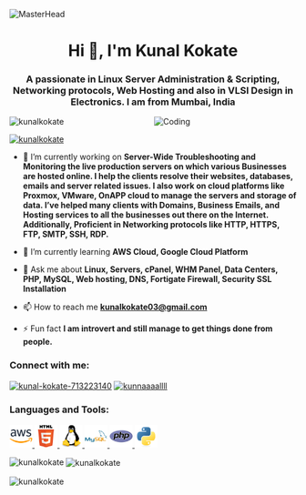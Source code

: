 ![MasterHead](https://camo.githubusercontent.com/ba9f3bd30647e352a3f5e1e45eb45c6ec7bad6155cd16aaedf4a426738da0ca5/68747470733a2f2f696e646f616e616c79746963612e636f6d2f7374617469632f696d616765732f62616e6e6572722e676966)
<h1 align="center">Hi 👋, I'm Kunal Kokate</h1>
<h3 align="center">A passionate in Linux Server Administration & Scripting, Networking protocols, Web Hosting and also in VLSI Design in Electronics. I am from Mumbai, India</h3>
<img align="right" alt="Coding" width="250" src="https://camo.githubusercontent.com/c1dcb74cc1c1835b1d716f5051499a2814c683c806b15f04b0eba492863703e9/68747470733a2f2f63646e2e6472696262626c652e636f6d2f75736572732f3733303730332f73637265656e73686f74732f363538313234332f6176656e746f2e676966">

<p align="left"> <img src="https://komarev.com/ghpvc/?username=kunalkokate&label=Profile%20views&color=0e75b6&style=flat" alt="kunalkokate" /> </p>

<p align="left"> <a href="https://github.com/ryo-ma/github-profile-trophy"><img src="https://github-profile-trophy.vercel.app/?username=kunalkokate" alt="kunalkokate" /></a> </p>

- 🔭 I’m currently working on **Server-Wide Troubleshooting and Monitoring the live production servers on which various Businesses are hosted online. I help the clients resolve their websites, databases, emails and server related issues. I also work on cloud platforms like Proxmox, VMware, OnAPP cloud to manage the servers and storage of data. I’ve helped many clients with Domains, Business Emails, and Hosting services to all the businesses out there on the Internet. Additionally, Proficient in Networking protocols like HTTP, HTTPS, FTP, SMTP, SSH, RDP.**

- 🌱 I’m currently learning **AWS Cloud, Google Cloud Platform**

- 💬 Ask me about **Linux, Servers, cPanel, WHM Panel, Data Centers, PHP, MySQL, Web hosting, DNS, Fortigate Firewall, Security SSL Installation**

- 📫 How to reach me **kunalkokate03@gmail.com**

- ⚡ Fun fact **I am introvert and still manage to get things done from people.**

<h3 align="left">Connect with me:</h3>
<p align="left">
<a href="https://linkedin.com/in/kunal-kokate-713223140" target="blank"><img align="center" src="https://raw.githubusercontent.com/rahuldkjain/github-profile-readme-generator/master/src/images/icons/Social/linked-in-alt.svg" alt="kunal-kokate-713223140" height="30" width="40" /></a>
<a href="https://instagram.com/kunnaaaallll" target="blank"><img align="center" src="https://raw.githubusercontent.com/rahuldkjain/github-profile-readme-generator/master/src/images/icons/Social/instagram.svg" alt="kunnaaaallll" height="30" width="40" /></a>
</p>

<h3 align="left">Languages and Tools:</h3>
<p align="left"> <a href="https://aws.amazon.com" target="_blank" rel="noreferrer"> <img src="https://raw.githubusercontent.com/devicons/devicon/master/icons/amazonwebservices/amazonwebservices-original-wordmark.svg" alt="aws" width="40" height="40"/> </a> <a href="https://www.w3.org/html/" target="_blank" rel="noreferrer"> <img src="https://raw.githubusercontent.com/devicons/devicon/master/icons/html5/html5-original-wordmark.svg" alt="html5" width="40" height="40"/> </a> <a href="https://www.linux.org/" target="_blank" rel="noreferrer"> <img src="https://raw.githubusercontent.com/devicons/devicon/master/icons/linux/linux-original.svg" alt="linux" width="40" height="40"/> </a> <a href="https://www.mysql.com/" target="_blank" rel="noreferrer"> <img src="https://raw.githubusercontent.com/devicons/devicon/master/icons/mysql/mysql-original-wordmark.svg" alt="mysql" width="40" height="40"/> </a> <a href="https://www.php.net" target="_blank" rel="noreferrer"> <img src="https://raw.githubusercontent.com/devicons/devicon/master/icons/php/php-original.svg" alt="php" width="40" height="40"/> </a> <a href="https://www.python.org" target="_blank" rel="noreferrer"> <img src="https://raw.githubusercontent.com/devicons/devicon/master/icons/python/python-original.svg" alt="python" width="40" height="40"/> </a> </p>

<p><img align="left" src="https://github-readme-stats.vercel.app/api/top-langs?username=kunalkokate&show_icons=true&locale=en&layout=compact" alt="kunalkokate" /></p>

<p>&nbsp;<img align="center" src="https://github-readme-stats.vercel.app/api?username=kunalkokate&show_icons=true&locale=en" alt="kunalkokate" /></p>

<p><img align="center" src="https://github-readme-streak-stats.herokuapp.com/?user=kunalkokate&" alt="kunalkokate" /></p>

